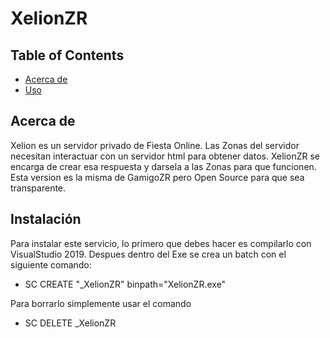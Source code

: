 # XelionZR

## Table of Contents

- [Acerca de](#about)
- [Uso](#getting_started)

## Acerca de <a name = "about"></a>

Xelion es un servidor privado de Fiesta Online. Las Zonas del servidor necesitan interactuar con un servidor html para obtener datos. XelionZR se encarga de crear esa respuesta y darsela a las Zonas para que funcionen. Esta version es la misma de GamigoZR pero Open Source para que sea transparente.

## Instalación <a name = "getting_started"></a>

Para instalar este servicio, lo primero que debes hacer es compilarlo con VisualStudio 2019. Despues dentro del Exe se crea un batch con el siguiente comando:

- SC CREATE "_XelionZR" binpath="XelionZR.exe"

Para borrarlo simplemente usar el comando
 
- SC DELETE _XelionZR
